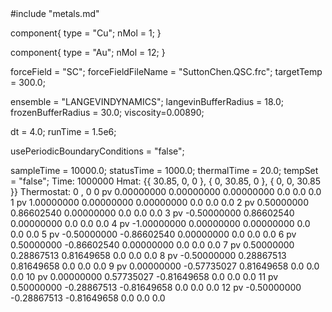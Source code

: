 <OpenMD version=1>
  <MetaData>
#include "metals.md"


component{
  type = "Cu";
	nMol = 1;
}

component{
  type = "Au";
	nMol = 12;
}



forceField = "SC";
forceFieldFileName = "SuttonChen.QSC.frc";
targetTemp = 300.0;


ensemble = "LANGEVINDYNAMICS";
langevinBufferRadius = 18.0;
frozenBufferRadius = 30.0;
viscosity=0.00890;

dt = 4.0;
runTime = 1.5e6;

usePeriodicBoundaryConditions = "false";

sampleTime = 10000.0;
statusTime = 1000.0;
thermalTime = 20.0;
tempSet = "false";
  </MetaData>
  <Snapshot>
    <FrameData>
        Time: 1000000
        Hmat: {{ 30.85, 0, 0 }, { 0, 30.85, 0 }, { 0, 0, 30.85 }}
  Thermostat: 0 , 0
    </FrameData>
    <StuntDoubles>
	0	pv	 0.00000000   0.00000000   0.00000000   	0.0	0.0	0.0
	1	pv	 1.00000000   0.00000000   0.00000000   	0.0	0.0	0.0
	2	pv	 0.50000000   0.86602540   0.00000000   	0.0	0.0	0.0
	3	pv	-0.50000000   0.86602540   0.00000000   	0.0	0.0	0.0
	4	pv	-1.00000000   0.00000000   0.00000000   	0.0	0.0	0.0
	5	pv	-0.50000000  -0.86602540   0.00000000   	0.0	0.0	0.0
	6	pv	 0.50000000  -0.86602540   0.00000000   	0.0	0.0	0.0
	7	pv	 0.50000000   0.28867513   0.81649658   	0.0	0.0	0.0
	8	pv	-0.50000000   0.28867513   0.81649658   	0.0	0.0	0.0
	9	pv	 0.00000000  -0.57735027   0.81649658   	0.0	0.0	0.0
	10	pv	 0.00000000   0.57735027  -0.81649658   	0.0	0.0	0.0
	11	pv	 0.50000000  -0.28867513  -0.81649658   	0.0	0.0	0.0
	12	pv	-0.50000000  -0.28867513  -0.81649658   	0.0	0.0	0.0
    </StuntDoubles>
  </Snapshot>
